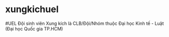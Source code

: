 # xungkichuel
#UEL
Đội sinh viên Xung kích là CLB/Đội/Nhóm thuộc Đại học Kinh tế - Luật (Đại học Quốc gia TP.HCM)
